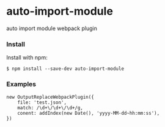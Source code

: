 # auto-import-module
auto import module webpack plugin

### Install
Install with npm:

`$ npm install --save-dev auto-import-module`

### Examples

```
new OutputReplaceWebpackPlugin({
    file: 'test.json',
    match: /\d+\/\d+\/\d+/g,
    conent: addIndex(new Date(), 'yyyy-MM-dd~hh:mm:ss'),
})
```
